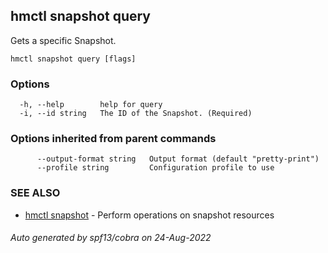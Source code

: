 ## hmctl snapshot query

Gets a specific Snapshot.

```
hmctl snapshot query [flags]
```

### Options

```
  -h, --help        help for query
  -i, --id string   The ID of the Snapshot. (Required)
```

### Options inherited from parent commands

```
      --output-format string   Output format (default "pretty-print")
      --profile string         Configuration profile to use
```

### SEE ALSO

* [hmctl snapshot](hmctl_snapshot.md)	 - Perform operations on snapshot resources

###### Auto generated by spf13/cobra on 24-Aug-2022
